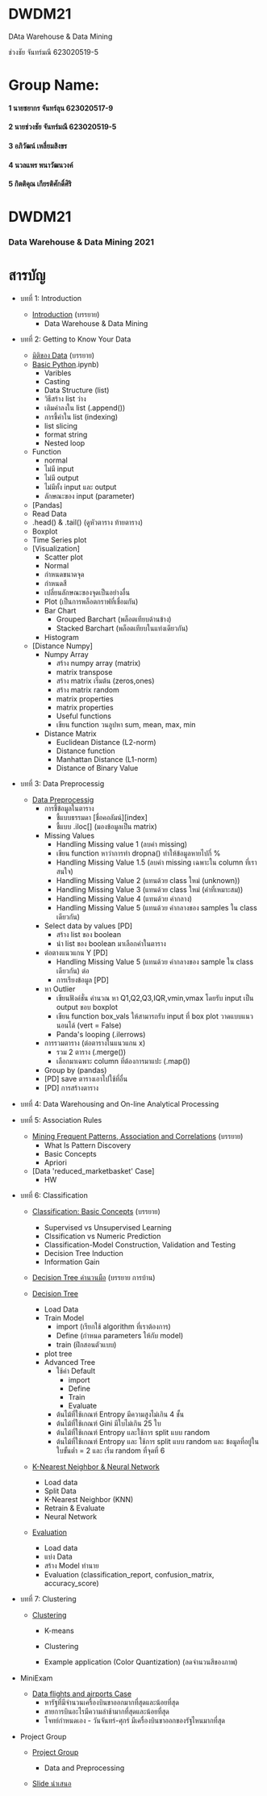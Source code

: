 # DWDM21
DAta Warehouse &amp; Data Mining

ช่วงชัย จันทร์มณี 623020519-5

# Group Name:
#### 1 นายชยากร จันทร์ลุน 623020517-9
#### 2 นายช่วงชัย จันทร์มณี 623020519-5
#### 3 อภิวัฒน์ เหลี่ยมสิงขร
#### 4 นวลแพร พนาวัฒนวงค์
#### 5 กิตติคุณ เกียรติศักดิ์ศิริ

# DWDM21
### Data Warehouse & Data Mining 2021

# สารบัญ
* บทที่ 1: Introduction
  * [Introduction](https://github.com/chuangchai49097/DWDM21/blob/main/Chapter%201) (บรรยาย)
    * Data Warehouse & Data Mining
 
* บทที่ 2: Getting to Know Your Data
  * [มิติของ Data](https://github.com/chuangchai49097/DWDM21/blob/main/Hw2) (บรรยาย)
  * [Basic Python](https://github.com/chuangchai49097/DWDM21/blob/main/Data102(Chapter2).ipynb).ipynb)
    * Varibles
    * Casting
    * Data Structure (list)
     * วิธีสร้าง list ว่าง
     * เติมค่าลงใน list (.append())
     * การชี้ค่าใน list (indexing)
     * list slicing
     * format string
     * Nested loop
   * Function
     * normal
     * ไม่มี input
     * ไม่มี output
     * ไม่มีทั้ง input และ output
     * ลักษณะของ input (parameter)
  * [Pandas]
   * Read Data
  * .head() & .tail() (ดูหัวตาราง ท้ายตาราง)
   * Boxplot
   * Time Series plot
  * [Visualization]
    * Scatter plot
     * Normal
     * กำหนดขนาดจุด
     * กำหนดสี
     * เปลี่ยนลักษณะของจุดเป็นอย่างอื่น
    * Plot (เป็นการพล็อตกราฟที่เชื่อมกัน)
    * Bar Chart
      * Grouped Barchart (พล็อตเทียบด้านข้าง)
      * Stacked Barchart (พล็อตเทียบในแท่งเดียวกัน)
    * Histogram
  * [Distance Numpy]
    * Numpy Array
      * สร้าง numpy array (matrix)
      * matrix transpose
      * สร้าง matrix เริ่มต้น (zeros,ones)
      * สร้าง matrix random
      * matrix properties
      * matrix properties
      * Useful functions
      * เขียน function วนลูปหา sum, mean, max, min
    * Distance Matrix
      * Euclidean Distance (L2-norm)
      * Distance function
      * Manhattan Distance (L1-norm)
      * Distance of Binary Value
      
* บทที่ 3: Data Preprocessig
  * [Data Preprocessig](https://github.com/chuangchai49097/DWDM21/blob/main/Data_Preprocessing_(Chapter_3).ipynb)
    * การชี้ข้อมูลในตาราง
      * ชี้แบบธรรมดา [ชื่อคอลัมน์][index]
      * ชี้แบบ .iloc[] (มองข้อมูลเป็น matrix)
    * Missing Values
      * Handling Missing value 1 (ลบค่า missing)
      * เขียน function หาว่าการทำ dropna() ทำให้ข้อมูลหายไปกี่ %
      * Handling Missing Value 1.5 (ลบค่า missing เฉพาะใน column ที่เราสนใจ)
      * Handling Missing Value 2 (แทนด้วย class ใหม่ (unknown))
      * Handling Missing Value 3 (แทนด้วย class ใหม่ (ค่าที่เหมาะสม))
      * Handling Missing Value 4 (แทนด้วย ค่ากลาง)
      * Handling Missing Value 5 (แทนด้วย ค่ากลางของ samples ใน class เดียวกัน)
    * Select data by values [PD]
      * สร้าง list ของ boolean
      * นำ list ของ boolean มาเลือกค่าในตาราง
    * ต่อตางแนวแกน Y [PD]
      * Handling Missing Value 5 (แทนด้วย ค่ากลางของ sample ใน class เดียวกัน) ต่อ
      * การเรียงข้อมูล [PD]
    * หา Outlier
      * เขียนฟังค์ชั่น คำนวณ หา Q1,Q2,Q3,IQR,vmin,vmax โดยรับ input เป็น output ขอบ boxplot
      * เขียน function box_vals ให้สามารถรับ input ที่ box plot วาดแบบแนวนอนได้ (vert = False)
      * Panda's looping (.ilerrows)
    * การรวมตาราง (ต่อตารางในแนวแกน x)
      * รวม 2 ตาราง (.merge())
      * เลือกมาเฉพาะ column ที่ต้องการมาแปะ (.map())
    * Group by (pandas)
    * [PD] save ตารางเอาไปใช้ที่อื่น
    * [PD] การสร้างตาราง
  
* บทที่ 4: Data Warehousing and On-line Analytical Processing

* บทที่ 5: Association Rules
  * [Mining Frequent Patterns, Association and Correlations](https://github.com/chuangchai49097/DWDM21/blob/main/%E0%B8%9A%E0%B8%97%E0%B8%97%E0%B8%B5%E0%B9%88%205.pdf) (บรรยาย)
    * What Is Pattern Discovery
    * Basic Concepts
    * Apriori
  * [Data 'reduced_marketbasket' Case]
    * HW
  
* บทที่ 6: Classification
  * [Classification: Basic Concepts](https://github.com/chuangchai49097/DWDM21/blob/main/Chapter6_Association_Rules.ipynb) (บรรยาย)
    * Supervised vs Unsupervised Learning
    * Clssification vs Numeric Prediction
    * Classification-Model Construction, Validation and Testing
    * Decision Tree Induction
    * Information Gain
  * [Decision Tree คำนวนมือ](https://github.com/chuangchai49097/DWDM21/blob/main/41%20(1).pdf) (บรรยาย การบ้าน)
  * [Decision Tree](https://github.com/chuangchai49097/DWDM21/blob/main/Chapter7_Classification_(Decision_Tree).ipynb)
    * Load Data
    * Train Model
      * import (เรียกใช้ algorithm ที่เราต้องการ)
      * Define (กำหนด parameters ให้กับ model)
      * train (ฝึกสอนตัวแบบ)
    * plot tree
    * Advanced Tree
      * ใช้ค่า Default
        * import
        * Define
        * Train
        * Evaluate
      * ต้นไม้ที่ใช้เกณฑ์ Entropy มีความสูงไม่เกิน 4 ชั้น
      * ต้นไม้ที่ใช้เกณฑ์ Gini มีใบไม่เกิน 25 ใบ
      * ต้นไม้ที่ใช้เกณฑ์ Entropy และใช้การ split แบบ random
      * ต้นไม้ที่ใช้เกณฑ์ Entropy และ ใช้การ split แบบ random และ ข้อมูลที่อยู่ในใบขั้นต่ำ = 2 และ เริ่ม random ที่จุดที่ 6
  * [K-Nearest Neighbor & Neural Network](https://github.com/chuangchai49097/DWDM21/blob/main/Chapter7_Classification_(KNN_NN).ipynb)
    * Load data
    * Split Data
    * K-Nearest Neighbor (KNN)
    * Retrain & Evaluate
    * Neural Network

  * [Evaluation](https://github.com/chuangchai49097/DWDM21/blob/main/Chap7_Classification_(Evaluation).ipynb)
    * Load data
    * แบ่ง Data
    * สร้าง Model ทำนาย
    * Evaluation (classification_report, confusion_matrix, accuracy_score)

* บทที่ 7: Clustering
  * [Clustering](https://github.com/chuangchai49097/DWDM21/blob/main/Chapter8_Clustering.ipynb)
    * K-means
      
    * Clustering
     
    * Example application (Color Quantization) (ลดจำนวนสีของภาพ)
     
* MiniExam
  * [Data flights and airports Case](https://github.com/chuangchai49097/DWDM21/blob/main/MiniExam.ipynb)
    * หารัฐที่มีจำนวนเครื่องบินขาออกมากที่สุดและน้อยที่สุด
    * สายการบินอะไรมีความล่าช้ามากที่สุดและน้อยที่สุด
    * โจทย์กำหนดเอง - วันจันทร์-ศุกร์ มีเครื่องบินขาออกของรัฐไหนมากที่สุด
 
* Project Group
  * [Project Group](https://github.com/chuangchai49097/DWDM21/blob/main/Project_Final2.ipynb)
    * Data and Preprocessing
    
  * [Slide นำเสนอ](https://github.com/chuangchai49097/DWDM21/blob/main/Project.pdf)
